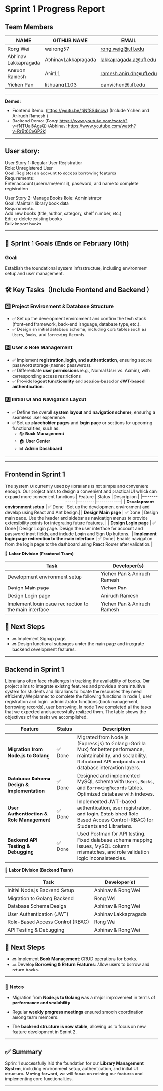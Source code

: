 
# **Sprint 1 Progress Report**

## **Team Members**
| NAME               | GITHUB NAME | EMAIL                         |
|--------------------|------------|-------------------------------|
| Rong Wei          | weirong57 | [rong.weig@ufl.edu](mailto:rong.weig@ufl.edu) |
| Abhinav Lakkapragada | AbhinavLakkapragada         | [lakkapragada.a@ufl.edu](mailto:lakkapragada.a@ufl.edu) |
| Anirudh Ramesh    | Anir11        | [ramesh.anirudh@ufl.edu](mailto:ramesh.anirudh@ufl.edu) |                           
| Yichen Pan        | lishuang1103         | [panyichen@ufl.edu](mailto:panyichen@ufl.edu) |

---

**Demos:**
- Frontend Demo: (https://youtu.be/ltjNf8S4mcw) (Include Yichen and Anirudh Ramesh )
- Backend Demo: (Rong: https://www.youtube.com/watch?v=fNTUai8AgsQ) (Abhinav: https://www.youtube.com/watch?v=RrBt6CoGP2k)

---

## **User story:**
User Story 1: Regular User Registration  
Role: Unregistered User  
Goal: Register an account to access borrowing features  
Requirements:  
Enter account (username/email), password, and name to complete registration.
 
User Story 2: Manage Books
Role: Administrator  
Goal: Maintain library book data  
Requirements:  
Add new books (title, author, category, shelf number, etc.)  
Edit or delete existing books  
Bulk import books
 

---
## **📌 Sprint 1 Goals (Ends on February 10th)**  
### **Goal:**
Establish the foundational system infrastructure, including environment setup and user management.
## **🛠 Key Tasks（Include Frontend and Backend ）**

### **1️⃣ Project Environment & Database Structure**
- ✅ Set up the development environment and confirm the tech stack (front-end framework, back-end language, database type, etc.).
- ✅ Design an initial database schema, including core tables such as `Users`, `Books`, and `Borrowing Records`.

### **2️⃣ User & Role Management**
- ✅ Implement **registration, login, and authentication**, ensuring secure password storage (hashed passwords).
- ✅ Differentiate **user permissions** (e.g., Normal User vs. Admin), with corresponding access restrictions.
- ✅ Provide **logout functionality** and session-based or **JWT-based authentication**.

### **3️⃣ Initial UI and Navigation Layout**
- ✅ Define the overall **system layout** and **navigation scheme**, ensuring a seamless user experience.
- ✅ Set up **placeholder pages** and  **login page** or sections for upcoming functionalities, such as:
  - 📚 **Book Management**
  - 🏠 **User Center**
  - 📊 **Admin Dashboard**

---
---
## **Frontend  in Sprint 1**
The system UI currently used by librarians is not simple and convenient enough. Our project aims to design a convenient and practical UI which can expand more convenient functions
| Feature                                    | Status  | Description |
|--------------------------------------------|---------|-------------|
| **Development environment setup**       | ✅ Done | Set up the development environment and develop using React and Ant Design.|
| **Design Main page** | ✅ Done | Design main page. Use the header and sidebar as navigation menus to provide extensibility points for integrating future features. |
| **Design Login page**  | ✅ Done | Design Login page. Design the user interface for account and password input fields, and include Login and Sign Up buttons.|
| **Implement login page redirection to the main interface**        | ✅ Done | Enable navigation from the login page to the dashboard using React Router after validation.|


**👥 Labor Division (Frontend Team)**

| Task               | Developer(s) | 
|--------------------|------------|
| Development environment setup | Yichen Pan &  Anirudh Ramesh | 
| Design Main page | Yichen Pan| 
| Design Login page | Anirudh Ramesh|                           
| Implement login page redirection to the main interface   | Yichen Pan &  Anirudh Ramesh|
## **📌 Next Steps**
- 🔜 Implement Signup page.
- 🔜 Design functional subpages under the main page and integrate backend development features.
---


## **Backend  in Sprint 1**
Librarians often face challenges in tracking the availability of books. Our project aims to integrate existing features and provide a more intuitive system for students and librarians to locate the resources they need efficiently.We planned to complete the following functions in node 1, user registration and login , administrator functions (book management, borrowing records), user borrowing. In node 1 we completed all the tasks that we expected and successfully realized them. The table shows the objectives of the tasks we accomplished.

| Feature                                    | Status  | Description |
|--------------------------------------------|---------|-------------|
| **Migration from Node.js to Golang**       | ✅ Done | Migrated from Node.js (Express.js) to Golang (Gorilla Mux) for better performance, maintainability, and scalability. Refactored API endpoints and database interaction layers. |
| **Database Schema Design & Implementation** | ✅ Done | Designed and implemented MySQL schema with `Users`, `Books`, and `BorrowingRecords` tables. Optimized database with indexes. |
| **User Authentication & Role Management**  | ✅ Done | Implemented JWT-based authentication, user registration, and login. Established Role-Based Access Control (RBAC) for Students and Librarians. |
| **Backend API Testing & Debugging**        | ✅ Done | Used Postman for API testing. Fixed database schema mapping issues, MySQL column mismatches, and role validation logic inconsistencies. |


**👥 Labor Division (Backend Team)**

| Task               | Developer(s) | 
|--------------------|------------|
| Initial Node.js Backend Setup      | Abhinav & Rong Wei | 
| Migration to Golang Backend | Rong Wei | 
| Database Schema Design | Abhinav & Rong Wei |                           
| User Authentication (JWT)   | Abhinav Lakkapragada   |
| Role-Based Access Control (RBAC)    | Rong Wei     |                              
| API Testing & Debugging       | Abhinav & Rong Wei   |

## **📌 Next Steps**
- 🔜 Implement **Book Management**: CRUD operations for books.
- 🔜 Develop **Borrowing & Return Features**: Allow users to borrow and return books.
---

### **📝 Notes**

-   Migration from **Node.js to Golang** was a major improvement in
    terms of **performance and scalability**.

-   Regular **weekly progress meetings** ensured smooth coordination
    among team members.

-   The **backend structure is now stable**, allowing us to focus on new
    feature development in Sprint 2.

---

## **✅ Summary**
Sprint 1 successfully laid the foundation for our **Library Management System**, including environment setup, authentication, and initial UI structure. Moving forward, we will focus on refining our features and implementing core functionalities.

---



